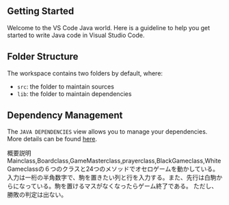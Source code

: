 ## Getting Started

Welcome to the VS Code Java world. Here is a guideline to help you get started to write Java code in Visual Studio Code.

## Folder Structure

The workspace contains two folders by default, where:

- `src`: the folder to maintain sources
- `lib`: the folder to maintain dependencies

## Dependency Management

The `JAVA DEPENDENCIES` view allows you to manage your dependencies. More details can be found [here](https://github.com/microsoft/vscode-java-pack/blob/master/release-notes/v0.9.0.md#work-with-jar-files-directly).


概要説明
Mainclass,Boardclass,GameMasterclass,prayerclass,BlackGameclass,WhiteGameclassの６つのクラスと24つのメソッドでオセロゲームを動かしている。入力は一桁の半角数字で、駒を置きたい列と行を入力する。また、先行は白駒からになっている。駒を置けるマスがなくなったらゲーム終了である。
ただし、勝敗の判定は出ない。